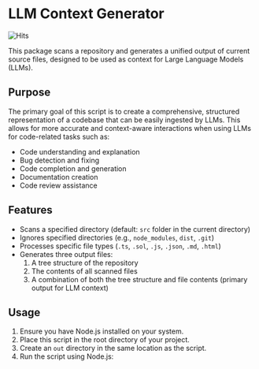 # LLM Context Generator

![Hits](https://hits.seeyoufarm.com/api/count/incr/badge.svg?url=https://github.com/liqtags/LLMContextGenerator&count_bg=%2379C83D&title_bg=%23555555&icon=mediafire.svg&icon_color=%23E7E7E7&title=HITS&edge_flat=false)

This package scans a repository and generates a unified output of current source files, designed to be used as context for Large Language Models (LLMs).

## Purpose

The primary goal of this script is to create a comprehensive, structured representation of a codebase that can be easily ingested by LLMs. This allows for more accurate and context-aware interactions when using LLMs for code-related tasks such as:

- Code understanding and explanation
- Bug detection and fixing
- Code completion and generation
- Documentation creation
- Code review assistance

## Features

- Scans a specified directory (default: `src` folder in the current directory)
- Ignores specified directories (e.g., `node_modules`, `dist`, `.git`)
- Processes specific file types (`.ts`, `.sol`, `.js`, `.json`, `.md`, `.html`)
- Generates three output files:
  1. A tree structure of the repository
  2. The contents of all scanned files
  3. A combination of both the tree structure and file contents (primary output for LLM context)

## Usage

1. Ensure you have Node.js installed on your system.
2. Place this script in the root directory of your project.
3. Create an `out` directory in the same location as the script.
4. Run the script using Node.js: